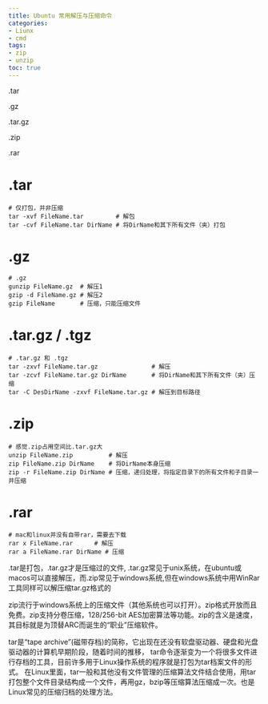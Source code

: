 ```yaml
---
title: Ubuntu 常用解压与压缩命令
categories:
- Liunx
- cmd
tags: 
- zip
- unzip
toc: true
---
```


.tar

.gz

.tar.gz

.zip

.rar

<!-- more --> 

# .tar

```
# 仅打包，并非压缩
tar -xvf FileName.tar         # 解包
tar -cvf FileName.tar DirName # 将DirName和其下所有文件（夹）打包
```

# .gz

```
# .gz
gunzip FileName.gz  # 解压1
gzip -d FileName.gz # 解压2
gzip FileName       # 压缩，只能压缩文件
```

# .tar.gz  / .tgz

```
# .tar.gz 和 .tgz
tar -zxvf FileName.tar.gz               # 解压
tar -zcvf FileName.tar.gz DirName       # 将DirName和其下所有文件（夹）压缩
tar -C DesDirName -zxvf FileName.tar.gz # 解压到目标路径
```

# .zip

```
# 感觉.zip占用空间比.tar.gz大
unzip FileName.zip          # 解压
zip FileName.zip DirName    # 将DirName本身压缩
zip -r FileName.zip DirName # 压缩，递归处理，将指定目录下的所有文件和子目录一并压缩
```

# .rar

```
# mac和linux并没有自带rar，需要去下载
rar x FileName.rar      # 解压
rar a FileName.rar DirName # 压缩
```



.tar是打包，.tar.gz才是压缩过的文件,  .tar.gz常见于unix系统，在ubuntu或macos可以直接解压，而.zip常见于windows系统,但在windows系统中用WinRar工具同样可以解压缩tar.gz格式的


zip流行于windows系统上的压缩文件（其他系统也可以打开）。zip格式开放而且免费。zip支持分卷压缩，128/256-bit AES加密算法等功能。zip的含义是速度，其目标就是为顶替ARC而诞生的“职业”压缩软件。

tar是“tape archive”(磁带存档)的简称，它出现在还没有软盘驱动器、硬盘和光盘驱动器的计算机早期阶段，随着时间的推移， tar命令逐渐变为一个将很多文件进行存档的工具，目前许多用于Linux操作系统的程序就是打包为tar档案文件的形式。 在Linux里面，tar一般和其他没有文件管理的压缩算法文件结合使用，用tar打包整个文件目录结构成一个文件，再用gz，bzip等压缩算法压缩成一次。也是Linux常见的压缩归档的处理方法。